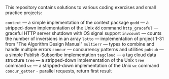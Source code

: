 This repository contains solutions to various coding exercises and small practice projects:

`context` — a simple implementation of the context package
`godd` — a stripped-down implementation of the Unix `dd` command
`http_graceful` — graceful HTTP server shutdown with OS signal support
`invcount` — counts the number of inversions in an array
`lotto` — implementation of project 1-31 from "The Algorithm Design Manual"
`multierr` — types to combine and handle multiple errors
`concur` — concurrency patterns and utilities
`pubsub` — a simple Publish-Subscribe implementation
`tagcloud` — a tag cloud data structure
`tree` — a stripped-down implementation of the Unix `tree` command
`wc` — a stripped-down implementation of the Unix `wc` command
`concur_getter` - parallel requests, return first result
